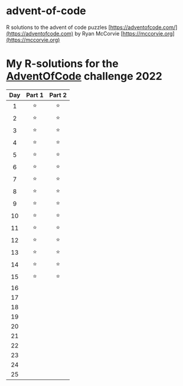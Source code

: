 # advent-of-code

R solutions to the advent of code puzzles [https://adventofcode.com/](https://adventofcode.com) by Ryan McCorvie [https://mccorvie.org](https://mccorvie.org)


# My **R**-solutions for the [AdventOfCode](https://adventofcode.com/) challenge 2022

| Day | Part 1 | Part 2 |
|:---:|:--------:|:--------:|
|  1  |    ⭐    |    ⭐    |
|  2  |    ⭐    |    ⭐    |
|  3  |    ⭐    |    ⭐    |
|  4  |    ⭐    |    ⭐    |
|  5  |    ⭐    |    ⭐    |  
|  6  |    ⭐    |    ⭐    |  
|  7  |    ⭐    |    ⭐    |  
|  8  |    ⭐    |    ⭐    |  
|  9  |    ⭐    |    ⭐    |  
| 10  |    ⭐    |    ⭐    |  
| 11  |    ⭐    |    ⭐    |  
| 12  |    ⭐    |    ⭐    |  
| 13  |    ⭐    |    ⭐    |  
| 14  |    ⭐    |    ⭐    |  
| 15  |    ⭐    |    ⭐    |  
| 16  |          |          |
| 17  |          |          |
| 18  |          |          |
| 19  |          |          |
| 20  |          |          |
| 21  |          |          |
| 22  |          |          |
| 23  |          |          |
| 24  |          |          |
| 25  |          |          |
